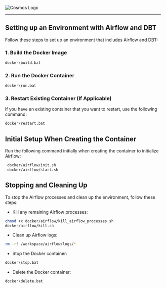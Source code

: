 ![Cosmos Logo](https://raw.githubusercontent.com/astronomer/astronomer-cosmos/main/docs/_static/cosmos-logo.svg)

-------------------

## Setting up an Environment with Airflow and DBT

Follow these steps to set up an environment that includes Airflow and DBT:

### 1. Build the Docker Image

```bash
docker\build.bat
```

### 2. Run the Docker Container

```bash
docker\run.bat
```

### 3. Restart Existing Container (If Applicable)

If you have an existing container that you want to restart, use the following command:

```bash
docker\restart.bat
```

## Initial Setup When Creating the Container

Run the following command initially when creating the container to initialize Airflow:

```bash
 docker/airflow/init.sh
 docker/airflow/start.sh
```

## Stopping and Cleaning Up

To stop the Airflow processes and clean up the environment, follow these steps:

- Kill any remaining Airflow processes:

```bash
chmod +x docker/airflow/kill_airflow_processes.sh
docker/airflow/kill.sh
```

- Clean up Airflow logs:

```bash
rm -rf /workspace/airflow/logs/*
```

-  Stop the Docker container:

```bash
docker\stop.bat
```

-  Delete the Docker container:

```bash
docker\delete.bat
```



